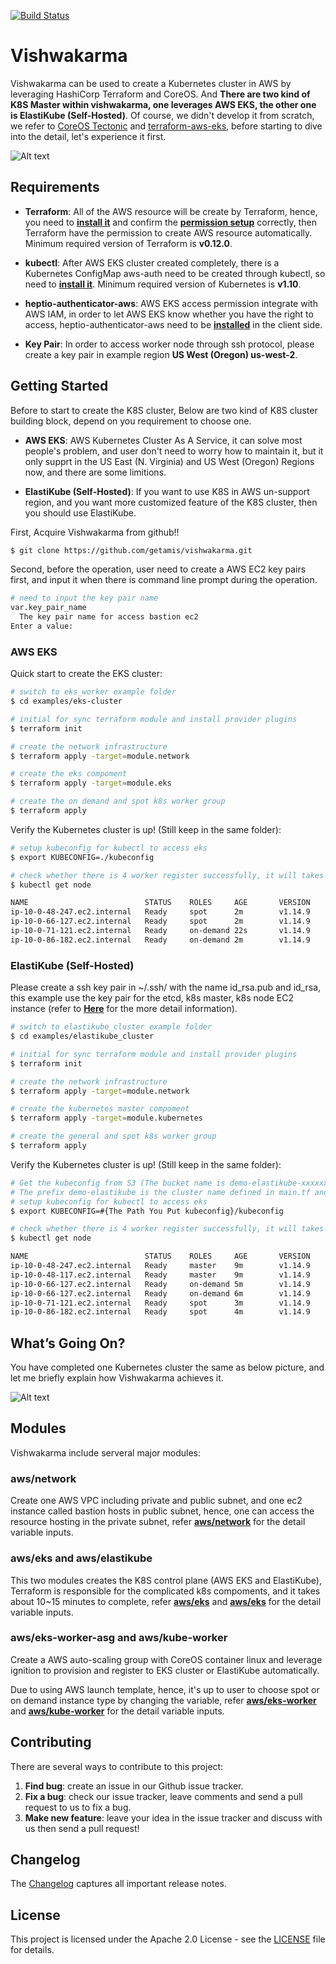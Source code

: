 [![Build Status](https://travis-ci.org/getamis/vishwakarma.svg?branch=master)](https://travis-ci.org/getamis/vishwakarma)
# Vishwakarma
Vishwakarma can be used to create a Kubernetes cluster in AWS by leveraging HashiCorp Terraform and CoreOS. And **There are two kind of K8S Master within vishwakarma, one leverages AWS EKS, the other one is ElastiKube (Self-Hosted)**. Of course, we didn't develop it from scratch, we refer to [CoreOS Tectonic](https://github.com/coreos/tectonic-installer) and [terraform-aws-eks](https://github.com/terraform-aws-modules/terraform-aws-eks), before starting to dive into the detail, let's experience it first.

![Alt text](https://cdn-images-1.medium.com/max/800/1*ocPrvGrCORzJiF3rK3GG_g.png)

## Requirements

- **Terraform**: All of the AWS resource will be create by Terraform, hence, you need to [**install it**](https://www.terraform.io/intro/getting-started/install.html) and confirm the [**permission setup**](https://www.terraform.io/docs/providers/aws/index.html) correctly, then Terraform have the permission to create AWS resource automatically. Minimum required version of Terraform is **v0.12.0**.

- **kubectl**: After AWS EKS cluster created completely, there is a Kubernetes ConfigMap aws-auth need to be created through kubectl, so need to [**install it**](https://kubernetes.io/docs/tasks/tools/install-kubectl/#install-kubectl). Minimum required version of Kubernetes is **v1.10**.

- **heptio-authenticator-aws**: AWS EKS access permission integrate with AWS IAM, in order to let AWS EKS know whether you have the right to access, heptio-authenticator-aws need to be [**installed**](https://docs.aws.amazon.com/eks/latest/userguide/configure-kubectl.html) in the client side.

- **Key Pair**: In order to access worker node through ssh protocol, please create a key pair in example region **US West (Oregon) us-west-2**.

## Getting Started
Before to start to create the K8S cluster, Below are two kind of K8S cluster building block, depend on you requirement to choose one.

- **AWS EKS**: AWS Kubernetes Cluster As A Service, it can solve most people's problem, and user don't need to worry how to maintain it, but it only supprt in the US East (N. Virginia) and US West (Oregon) Regions now, and there are some limitions. 

- **ElastiKube (Self-Hosted)**: If you want to use K8S in AWS un-support region, and you want more customized feature of the K8S cluster, then you should use ElastiKube.

First, Acquire Vishwakarma from github!!

```sh
$ git clone https://github.com/getamis/vishwakarma.git
```

Second, before the operation, user need to create a AWS EC2 key pairs first, and input it when there is command line prompt during the operation.

```sh
# need to input the key pair name
var.key_pair_name
  The key pair name for access bastion ec2
Enter a value:
```

### AWS EKS
Quick start to create the EKS cluster:

```sh
# switch to eks_worker example folder
$ cd examples/eks-cluster

# initial for sync terraform module and install provider plugins
$ terraform init

# create the network infrastructure
$ terraform apply -target=module.network

# create the eks compoment
$ terraform apply -target=module.eks

# create the on demand and spot k8s worker group
$ terraform apply
```

Verify the Kubernetes cluster is up! (Still keep in the same folder):

```sh
# setup kubeconfig for kubectl to access eks
$ export KUBECONFIG=./kubeconfig

# check whether there is 4 worker register successfully, it will takes several minutes...
$ kubectl get node

NAME                          STATUS    ROLES     AGE       VERSION
ip-10-0-48-247.ec2.internal   Ready     spot      2m        v1.14.9
ip-10-0-66-127.ec2.internal   Ready     spot      2m        v1.14.9
ip-10-0-71-121.ec2.internal   Ready     on-demand 22s       v1.14.9
ip-10-0-86-182.ec2.internal   Ready     on-demand 2m        v1.14.9
```

### ElastiKube (Self-Hosted)
Please create a ssh key pair in ~/.ssh/ with the name id_rsa.pub and id_rsa, this example use the key pair for the etcd, k8s master, k8s node EC2 instance (refer to [**Here**](https://medium.com/getamis/elastikube-self-hosted-and-highly-configurable-kubernetes-building-blocks-97cd7afccef) for the more detail information).

```sh
# switch to elastikube_cluster example folder
$ cd examples/elastikube_cluster

# initial for sync terraform module and install provider plugins
$ terraform init

# create the network infrastructure
$ terraform apply -target=module.network

# create the kubernetes master compoment
$ terraform apply -target=module.kubernetes

# create the general and spot k8s worker group
$ terraform apply
```

Verify the Kubernetes cluster is up! (Still keep in the same folder):

```sh
# Get the kubeconfig from S3 (The bucket name is demo-elastikube-xxxxxxxx. 
# The prefix demo-elastikube is the cluster name defined in main.tf and the rest part is an MD5.
# setup kubeconfig for kubectl to access eks
$ export KUBECONFIG=#{The Path You Put kubeconfig}/kubeconfig

# check whether there is 4 worker register successfully, it will takes several minutes...
$ kubectl get node

NAME                          STATUS    ROLES     AGE       VERSION
ip-10-0-48-247.ec2.internal   Ready     master    9m        v1.14.9
ip-10-0-48-117.ec2.internal   Ready     master    9m        v1.14.9
ip-10-0-66-127.ec2.internal   Ready     on-demand 5m        v1.14.9
ip-10-0-66-127.ec2.internal   Ready     on-demand 6m        v1.14.9
ip-10-0-71-121.ec2.internal   Ready     spot      3m        v1.14.9
ip-10-0-86-182.ec2.internal   Ready     spot      4m        v1.14.9
```

## What’s Going On?
You have completed one Kubernetes cluster the same as below picture, and let me briefly explain how Vishwakarma achieves it.

![Alt text](https://cdn-images-1.medium.com/max/800/1*tvAY88CzHhxo4lBB6OUSyA.png)

## Modules
Vishwakarma include serveral major modules:

### aws/network
Create one AWS VPC including private and public subnet, and one ec2 instance called bastion hosts in public subnet, hence, one can access the resource hosting in the private subnet, refer [**aws/network**](VARIABLES.md#aws/network) for the detail variable inputs.

### aws/eks and aws/elastikube
This two modules creates the K8S control plane (AWS EKS and ElastiKube), Terraform is responsible for the complicated k8s compoments, and it takes about 10~15 minutes to complete, refer [**aws/eks**](VARIABLES.md#aws/eks) and [**aws/eks**](VARIABLES.md#aws/elastikube) for the detail variable inputs.


### aws/eks-worker-asg and aws/kube-worker
Create a AWS auto-scaling group with CoreOS container linux and leverage ignition to provision and register to EKS cluster or ElastiKube automatically.

Due to using AWS launch template, hence, it's up to user to choose spot or on demand instance type by changing the variable, refer [**aws/eks-worker**](VARIABLES.md#aws/eks-worker) and [**aws/kube-worker**](VARIABLES.md#aws/kube-worker) for the detail variable inputs.

## Contributing
There are several ways to contribute to this project:

1. **Find bug**: create an issue in our Github issue tracker.
2. **Fix a bug**: check our issue tracker, leave comments and send a pull request to us to fix a bug.
3. **Make new feature**: leave your idea in the issue tracker and discuss with us then send a pull request!

## Changelog
The [Changelog](CHANGELOG.md) captures all important release notes.

## License
This project is licensed under the Apache 2.0 License - see the [LICENSE](LICENSE) file for details.
